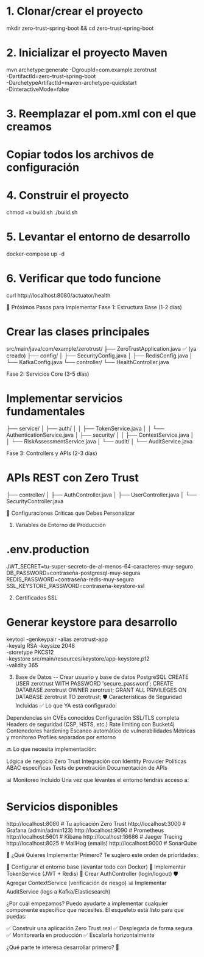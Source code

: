 # 1. Clonar/crear el proyecto
mkdir zero-trust-spring-boot && cd zero-trust-spring-boot

# 2. Inicializar el proyecto Maven
mvn archetype:generate -DgroupId=com.example.zerotrust \
-DartifactId=zero-trust-spring-boot \
-DarchetypeArtifactId=maven-archetype-quickstart \
-DinteractiveMode=false

# 3. Reemplazar el pom.xml con el que creamos
# Copiar todos los archivos de configuración

# 4. Construir el proyecto
chmod +x build.sh
./build.sh

# 5. Levantar el entorno de desarrollo
docker-compose up -d

# 6. Verificar que todo funcione
curl http://localhost:8080/actuator/health

📁 Próximos Pasos para Implementar
Fase 1: Estructura Base (1-2 días)

# Crear las clases principales
src/main/java/com/example/zerotrust/
├── ZeroTrustApplication.java ✅ (ya creado)
├── config/
│   ├── SecurityConfig.java
│   ├── RedisConfig.java
│   └── KafkaConfig.java
└── controller/
└── HealthController.java

Fase 2: Servicios Core (3-5 días)

# Implementar servicios fundamentales
├── service/
│   ├── auth/
│   │   ├── TokenService.java
│   │   └── AuthenticationService.java
│   ├── security/
│   │   ├── ContextService.java
│   │   └── RiskAssessmentService.java
│   └── audit/
│       └── AuditService.java

Fase 3: Controllers y APIs (2-3 días)

# APIs REST con Zero Trust
├── controller/
│   ├── AuthController.java
│   ├── UserController.java
│   └── SecurityController.java

🔧 Configuraciones Críticas que Debes Personalizar
1. Variables de Entorno de Producción
# .env.production
JWT_SECRET=tu-super-secreto-de-al-menos-64-caracteres-muy-seguro
DB_PASSWORD=contraseña-postgresql-muy-segura
REDIS_PASSWORD=contraseña-redis-muy-segura
SSL_KEYSTORE_PASSWORD=contraseña-keystore-ssl

2. Certificados SSL
# Generar keystore para desarrollo
keytool -genkeypair -alias zerotrust-app \
-keyalg RSA -keysize 2048 \
-storetype PKCS12 \
-keystore src/main/resources/keystore/app-keystore.p12 \
-validity 365

3. Base de Datos
   -- Crear usuario y base de datos PostgreSQL
   CREATE USER zerotrust WITH PASSWORD 'secure_password';
   CREATE DATABASE zerotrust OWNER zerotrust;
   GRANT ALL PRIVILEGES ON DATABASE zerotrust TO zerotrust;
   🛡️ Características de Seguridad Incluidas
   ✅ Lo que YA está configurado:

Dependencias sin CVEs conocidos
Configuración SSL/TLS completa
Headers de seguridad (CSP, HSTS, etc.)
Rate limiting con Bucket4j
Contenedores hardening
Escaneo automático de vulnerabilidades
Métricas y monitoreo
Profiles separados por entorno

🔜 Lo que necesita implementación:

Lógica de negocio Zero Trust
Integración con Identity Provider
Políticas ABAC específicas
Tests de penetración
Documentación de APIs

📊 Monitoreo Incluido
Una vez que levantes el entorno tendrás acceso a:

# Servicios disponibles
http://localhost:8080          # Tu aplicación Zero Trust
http://localhost:3000          # Grafana (admin/admin123)
http://localhost:9090          # Prometheus
http://localhost:5601          # Kibana
http://localhost:16686         # Jaeger Tracing
http://localhost:8025          # MailHog (emails)
http://localhost:9000          # SonarQube

🎯 ¿Qué Quieres Implementar Primero?
Te sugiero este orden de prioridades:

🏁 Configurar el entorno base (levantar todo con Docker)
🔐 Implementar TokenService (JWT + Redis)
👤 Crear AuthController (login/logout)
🛡️ Agregar ContextService (verificación de riesgo)
📊 Implementar AuditService (logs a Kafka/Elasticsearch)

¿Por cuál empezamos? Puedo ayudarte a implementar cualquier componente específico que necesites.
El esqueleto está listo para que puedas:

✅ Construir una aplicación Zero Trust real
✅ Desplegarla de forma segura
✅ Monitorearla en producción
✅ Escalarla horizontalmente

¿Qué parte te interesa desarrollar primero? 🚀